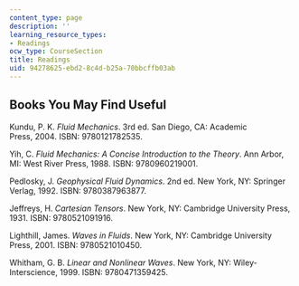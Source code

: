```yaml
---
content_type: page
description: ''
learning_resource_types:
- Readings
ocw_type: CourseSection
title: Readings
uid: 94278625-ebd2-8c4d-b25a-70bbcffb03ab
---
```


Books You May Find Useful
-------------------------

Kundu, P. K. _Fluid Mechanics_. 3rd ed. San Diego, CA: Academic Press, 2004. ISBN: 9780121782535.

Yih, C. _Fluid Mechanics: A Concise Introduction to the Theory_. Ann Arbor, MI: West River Press, 1988. ISBN: 9780960219001.

Pedlosky, J. _Geophysical Fluid Dynamics_. 2nd ed. New York, NY: Springer Verlag, 1992. ISBN: 9780387963877.

Jeffreys, H. _Cartesian Tensors_. New York, NY: Cambridge University Press, 1931. ISBN: 9780521091916.

Lighthill, James. _Waves in Fluids_. New York, NY: Cambridge University Press, 2001. ISBN: 9780521010450.

Whitham, G. B. _Linear and Nonlinear Waves_. New York, NY: Wiley-Interscience, 1999. ISBN: 9780471359425.